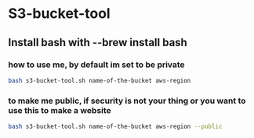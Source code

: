 
# S3-bucket-tool


## Install bash with --brew install bash

### how to use me, by default im set to be private

```sh
bash s3-bucket-tool.sh name-of-the-bucket aws-region
```

### to make me public, if security is not your thing or you want to use this to make a website
```sh
bash s3-bucket-tool.sh name-of-the-bucket aws-region --public
```
